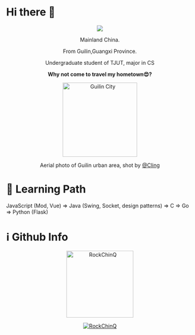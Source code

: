 # Hi there 👋

<!--
**RockChinQ/RockChinQ** is a ✨ _special_ ✨ repository because its `README.md` (this file) appears on your GitHub profile.

Here are some ideas to get you started:

- 🔭 I’m currently working on ...
- 🌱 I’m currently learning ...
- 👯 I’m looking to collaborate on ...
- 🤔 I’m looking for help with ...
- 💬 Ask me about ...
- 📫 How to reach me: ...
- 😄 Pronouns: ...
- ⚡ Fun fact: ...
-->
<p align="center">
<img src="https://profile-counter.glitch.me/{RockChinQ}/count.svg" />

<p align="center">Mainland China.</p>
<p align="center">From Guilin,Guangxi Province.  </p>
<p align="center">Undergraduate student of TJUT, major in CS  </p>

<p align="center"><strong>Why not come to travel my hometown😍?</strong>  </p>

<p align="center"><img height="200em" src="https://user-images.githubusercontent.com/45992437/221341503-34ab9cdd-21d4-40c4-9cc5-b578451a2a0b.jpg" alt="Guilin City" /> </p>

<p align="center"> Aerial photo of Guilin urban area, shot by <a href="https://500px.com.cn/community/user-details/8d9e489d7419386dcf97a8b8198b78648">@Cling</a>
</p>
<!-- ![Cache_61ace37c69f18583](https://user-images.githubusercontent.com/45992437/221341503-34ab9cdd-21d4-40c4-9cc5-b578451a2a0b.jpg) -->


<!-- 
[![RockChinQ's github stats](https://github-readme-stats.vercel.app/api?username=RockChinQ&title_color=fa4694&count_private=true&theme=jolly)](https://github.com/anuraghazra/github-readme-stats) -->

# 🐾 Learning Path

JavaScript (Mod, Vue) $\Rightarrow$ Java (Swing, Socket, design patterns) $\Rightarrow$ C $\Rightarrow$ Go $\Rightarrow$ Python (Flask)

# ℹ️ Github Info
<!-- 	
  <summary><b>🔎 Github Profile Details</b></summary>
<p align="center"><img height="180em" src="https://github-profile-summary-cards.vercel.app/api/cards/profile-details?username=RockChinQ&theme=github_dark" alt="RockChinQ" align = "center"/></p>
 -->
<!--   <summary><b>⚡ Github Stats</b></summary> -->
<p align="center"><!-- <img height="180em" src="https://github-readme-stats.vercel.app/api?username=RockChinQ&hide_border=true&count_private=true&show_icons=true&theme=radical" alt="RockChinQ" align = "center"/> -->
<img height="180em" src="https://github-readme-stats.vercel.app/api/top-langs?username=RockChinQ&show_icons=true&locale=en&layout=compact&hide_border=true&theme=radical" alt="RockChinQ" align = "center"/></p>

<!--  <summary><b>🔥 Github Streaks</b></summary> -->
 
<!-- <p align="center"><img src="https://github-readme-streak-stats.herokuapp.com/?user=RockChinQ&theme=black-ice&hide_border=true&stroke=0000&background=0D1117&ring=e05397&fire=e05397&currStreakLabel=e05397" alt="RockChinQ" /></p> -->
<!-- 
<summary><b>📊 Github Contribution Graph</b></summary>
<p align="center"<a href="#"><img alt="Ashish Kumar Activity Graph" src="https://activity-graph.herokuapp.com/graph?username=RockChinQ&bg_color=0D1117&color=e05397&line=e05397&point=FFFFFF&hide_border=true&" /></a></p>
<!-- </details>
<details>    --> 
<!--  <summary><b>🏆 Github Achievements</b></summary> -->
<p align="center"> <a href="https://github.com/RockChinQ"><img src="https://github-profile-trophy.vercel.app/?username=RockChinQ&margin-w=5&theme=radical" 
alt="RockChinQ" /></a> </p>

<!-- <h2>ℹ️ &nbsp;Wakatime Stat</h2>

 <p align="center">
<img height="180em" src="https://github-readme-stats.vercel.app/api/wakatime?username=RockChinQ" alt="RockChinQ" align = "center"/></p>
</p> -->

<!-- # 📚Stacks -->

<!-- that used in these projects -->

<!-- ## Java -->

<!-- ### Swing -->

<!-- - [GhostJ](https://github.com/RockChinQ/GhostJ) Remote control Platform based on Socket. -->
<!-- - [AutoPVZGarden](https://github.com/RockChinQ/AutoPVZGarden) Automatically plants flowers in the garden of PVZ to make much money in a short time. -->
<!-- - [TicTacToe](https://github.com/RockChinQ/TicTacToe) Tic Tac Toe AI -->
<!-- - [TetrisEngine](https://github.com/RockChinQ/TetrisEngine) Tetris! -->

<!-- ### Other -->

<!-- - [RFTX2](https://github.com/RockChinQ/RFTX2) A lib that implements two-way file transfer between server and client based on Socket -->
<!-- - [AutoXmrig](https://github.com/RockChinQ/AutoXmrig) Automatically deploy XMRIG then make it work -->
<!-- - [MCSManagerAPI](https://github.com/idoknow/MCSManagerAPI) Pwn Minecraft's protocol -->

<!-- ## Go -->

<!-- - [OPQBot](https://github.com/opq-osc/OPQBot) (Contribute) yet another QQ bot -->
<!-- - [ghogo](https://github.com/RockChinQ/ghogo) Remote control implementation written in Go -->
<!-- - [gocryptobot](https://github.com/RockChinQ/gocryptobot) Crypto currency trading bot -->
<!-- - [GhostPioneer](https://github.com/RockChinQ/GhostPioneer) An intelligent launcher for GhostJ -->
<!-- - [esn-daemon](https://github.com/EasyNotification/esn-daemon) A notification pushing platform for developers to build up a light-weight notification pushing system for their own software projects -->

<!-- ## Python -->

<!-- - [OpenCamwall](https://github.com/RockChinQ/OpenCamwall) QQ空间校园墙自动化管理平台后端（收稿、发说说、数据分析...) -->
<!-- - [python-classwork](https://github.com/RockChinQ/python-classwork) 上课作业 -->
<!-- - [okexAPI](https://github.com/RockChinQ/okexAPI) Crypto currency trading bot based on SAR index -->

<!-- ## Web -->

<!-- ### Native -->

<!-- - [stumap](https://github.com/idoknow/stumap) 桂林中学21届毕业生录取去向图网站源码 -->

<!-- ### Vue -->

<!-- - [stumapV2](https://stumap.idoknow.top)桂林中学毕业生去向图网站 -->
